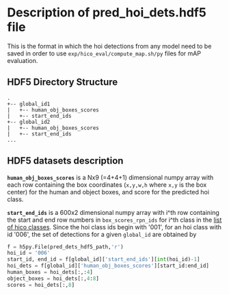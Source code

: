 # Description of pred_hoi_dets.hdf5 file
This is the format in which the hoi detections from any model need to be saved in order to use `exp/hico_eval/compute_map.sh/py` files for mAP evaluation. 

## HDF5 Directory Structure
```
.
+-- global_id1
|   +-- human_obj_boxes_scores
|   +-- start_end_ids
+-- global_id2
|   +-- human_obj_boxes_scores
|   +-- start_end_ids
...
```

## HDF5 datasets description
**`human_obj_boxes_scores`** is a Nx9 (=4+4+1) dimensional numpy array with each row containing the box coordinates (`x,y,w,h` where `x,y` is the box center) for the human and object boxes, and score for the predicted hoi class. 

**`start_end_ids`** is a 600x2 dimensional numpy array with i^th row containing the start and end row numbers in `box_scores_rpn_ids` for i^th class in the [list of hico classes](http://napoli18.eecs.umich.edu/public_html/data/hico_list_hoi.txt). Since the hoi class ids begin with '001', for an hoi class with id '006', the set of detections for a given `global_id` are obtained by 

```python
f = h5py.File(pred_dets_hdf5_path,'r')
hoi_id = '006'
start_id, end_id = f[global_id]['start_end_ids'][int(hoi_id)-1]
hoi_dets = f[global_id]['human_obj_boxes_scores'][start_id:end_id]
human_boxes = hoi_dets[:,:4]
object_boxes = hoi_dets[:,4:8]
scores = hoi_dets[:,8]
```